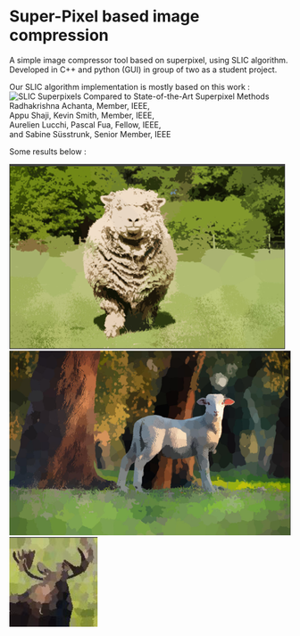 # Super-Pixel based image compression
A simple image compressor tool based on superpixel, using SLIC algorithm. 
Developed in C++ and python (GUI) in group of two as a student project. 

Our SLIC algorithm implementation is mostly based on this work : \
![SLIC Superpixels Compared to State-of-the-Art Superpixel Methods](https://www.google.com/url?sa=t&rct=j&q=&esrc=s&source=web&cd=&cad=rja&uact=8&ved=2ahUKEwic2-yVpLaBAxWCVKQEHQwJBT4QFnoECA4QAQ&url=https%3A%2F%2Fieeexplore.ieee.org%2Fdocument%2F6205760&usg=AOvVaw1Ls80P5muFwuJJZqAtt6TN&opi=89978449)\
Radhakrishna Achanta, Member, IEEE,\
Appu Shaji, Kevin Smith, Member, IEEE,\
Aurelien Lucchi, Pascal Fua, Fellow, IEEE,\
and Sabine Süsstrunk, Senior Member, IEEE

Some results below :

![alt text](https://github.com/nicolas-lcn/superpixel-compression/blob/main/slic3.png)
![alt text](https://github.com/nicolas-lcn/superpixel-compression/blob/main/slic0.png)
![alt text](https://github.com/nicolas-lcn/superpixel-compression/blob/main/slic1.png)

